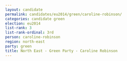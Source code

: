 ```yaml
---
layout: candidate
permalink: candidates/eu2014/green/caroline-robinson/
categories: candidate green
election: eu2014
list-rank: 3
list-rank-ordinal: 3rd
person: caroline-robinson
region: north-east
party: green
title: North East - Green Party - Caroline Robinson
---
```

